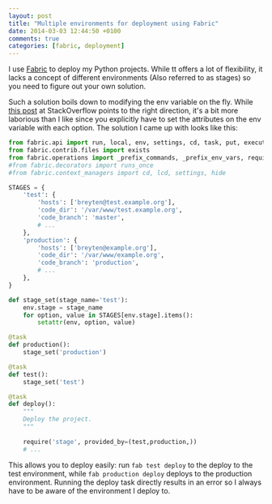 ```yaml
---
layout: post
title: "Multiple environments for deployment using Fabric"
date: 2014-03-03 12:44:50 +0100
comments: true
categories: [fabric, deployment]
---
```

I use [Fabric](http://www.fabfile.org/) to deploy my Python projects. While tt offers a lot of flexibility, it lacks a concept of different environments (Also referred to as stages) so you need to figure out your own solution.

Such a solution boils down to modifying the env variable on the fly. While [this post](http://stackoverflow.com/questions/2326797/how-to-set-target-hosts-in-fabric-file) at StackOverflow points to the right direction, it's a bit more laborious than I like since you explicitly have to set the attributes on the env variable with each option. The solution I came up with looks like this:

``` python
from fabric.api import run, local, env, settings, cd, task, put, execute
from fabric.contrib.files import exists
from fabric.operations import _prefix_commands, _prefix_env_vars, require
#from fabric.decorators import runs_once
#from fabric.context_managers import cd, lcd, settings, hide

STAGES = {
    'test': {
        'hosts': ['breyten@test.example.org'],
        'code_dir': '/var/www/test.example.org',
        'code_branch': 'master',
        # ...
    },
    'production': {
        'hosts': ['breyten@example.org'],
        'code_dir': '/var/www/example.org',
        'code_branch': 'production',
        # ...
    },
}

def stage_set(stage_name='test'):
    env.stage = stage_name
    for option, value in STAGES[env.stage].items():
        setattr(env, option, value)

@task
def production():
    stage_set('production')

@task
def test():
    stage_set('test')

@task
def deploy():
    """
    Deploy the project.
    """
    
    require('stage', provided_by=(test,production,))
    # ...
```

This allows you to deploy easily: run `fab test deploy` to the deploy to the test environment, while `fab production deploy` deploys to the production environment. Running the deploy task directly results in an error so I always have to be aware of the environment I deploy to.